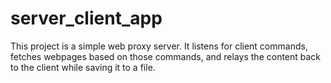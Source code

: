 # server_client_app
 This project is a simple web proxy server. It listens for client commands, fetches webpages based on those commands, and relays the content back to the client while saving it to a file.
